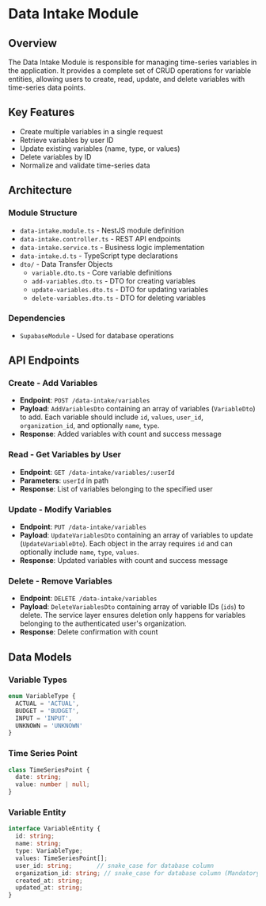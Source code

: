 # Data Intake Module

## Overview
The Data Intake Module is responsible for managing time-series variables in the application. It provides a complete set of CRUD operations for variable entities, allowing users to create, read, update, and delete variables with time-series data points.

## Key Features
- Create multiple variables in a single request
- Retrieve variables by user ID
- Update existing variables (name, type, or values)
- Delete variables by ID
- Normalize and validate time-series data

## Architecture

### Module Structure
- `data-intake.module.ts` - NestJS module definition
- `data-intake.controller.ts` - REST API endpoints
- `data-intake.service.ts` - Business logic implementation
- `data-intake.d.ts` - TypeScript type declarations
- `dto/` - Data Transfer Objects
  - `variable.dto.ts` - Core variable definitions
  - `add-variables.dto.ts` - DTO for creating variables
  - `update-variables.dto.ts` - DTO for updating variables
  - `delete-variables.dto.ts` - DTO for deleting variables

### Dependencies
- `SupabaseModule` - Used for database operations

## API Endpoints

### Create - Add Variables
- **Endpoint**: `POST /data-intake/variables`
- **Payload**: `AddVariablesDto` containing an array of variables (`VariableDto`) to add. Each variable should include `id`, `values`, `user_id`, `organization_id`, and optionally `name`, `type`.
- **Response**: Added variables with count and success message

### Read - Get Variables by User
- **Endpoint**: `GET /data-intake/variables/:userId`
- **Parameters**: `userId` in path
- **Response**: List of variables belonging to the specified user

### Update - Modify Variables
- **Endpoint**: `PUT /data-intake/variables`
- **Payload**: `UpdateVariablesDto` containing an array of variables to update (`UpdateVariableDto`). Each object in the array requires `id` and can optionally include `name`, `type`, `values`.
- **Response**: Updated variables with count and success message

### Delete - Remove Variables
- **Endpoint**: `DELETE /data-intake/variables`
- **Payload**: `DeleteVariablesDto` containing array of variable IDs (`ids`) to delete. The service layer ensures deletion only happens for variables belonging to the authenticated user's organization.
- **Response**: Delete confirmation with count

## Data Models

### Variable Types
```typescript
enum VariableType {
  ACTUAL = 'ACTUAL',
  BUDGET = 'BUDGET',
  INPUT = 'INPUT',
  UNKNOWN = 'UNKNOWN'
}
```

### Time Series Point
```typescript
class TimeSeriesPoint {
  date: string;
  value: number | null;
}
```

### Variable Entity
```typescript
interface VariableEntity {
  id: string;
  name: string;
  type: VariableType;
  values: TimeSeriesPoint[];
  user_id: string;       // snake_case for database column
  organization_id: string; // snake_case for database column (Mandatory)
  created_at: string;
  updated_at: string;
}
```